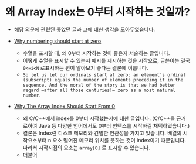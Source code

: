 # 왜 Array Index는 0부터 시작하는 것일까?
- 해당 의문에 관련된 좋았던 글과 그에 대한 생각을 모아두었습니다.

- [Why numbering should start at zero](https://www.cs.utexas.edu/users/EWD/transcriptions/EWD08xx/EWD831.html)
	- 수열을 표시할 때, 왜 0부터 시작하는 것이 좋은지 서술하는 글입니다.
	- 어떻게 수열을 표시할 수 있는지 예시를 제시하는 것을 시작으로, 글쓴이는 결국 `0<=i<N` 로표시하는 편이 알아보기 좋다는 결론에 이릅니다.
	- `So let us let our ordinals start at zero: an element's ordinal (subscript) equals the number of elements preceding it in the sequence. And the moral of the story is that we had better regard —after all those centuries!— zero as a most natural number.`
- [Why The Array Index Should Start From 0](https://developeronline.blogspot.com/2008/04/why-array-index-should-start-from-0.html)
	- 왜 C/C++에서 index를 0부터 시작했는지에 대한 글입니다. (C/C++을 근거로하여 Java 등 다양한 언어에서도 0부터 인덱스를 시작하길 채택하였습니다.)
	- 결론은 Index란 디스크 메모리와 긴밀한 연관성을 가지고 있습니다. 배열의 시작요소부터 n 요소 떨어진 메모리 위치를 뜻하는 것이 index이기 때문입니다. 따라서 시작지점의 요소는 `array[0]` 로 표시할 수 있습니다.
	- 더불어 